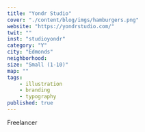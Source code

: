 ```yaml
---
title: "Yondr Studio"
cover: "./content/blog/imgs/hamburgers.png"
website: "https://yondrstudio.com/"
twit: ""
inst: "studioyondr"
category: "Y"
city: "Edmonds"
neighborhood:
size: "Small (1-10)"
map: ""
tags:
    - illustration
    - branding
    - typography
published: true
---
```


Freelancer
